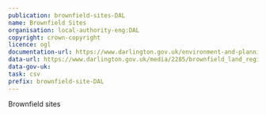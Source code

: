 ```yaml
---
publication: brownfield-sites-DAL
name: Brownfield Sites
organisation: local-authority-eng:DAL
copyright: crown-copyright
licence: ogl
documentation-url: https://www.darlington.gov.uk/environment-and-planning/planning/planning-and-environmental-policy/brownfield-land-register/
data-url: https://www.darlington.gov.uk/media/2285/brownfield_land_register.csv
data-gov-uk: 
task: csv
prefix: brownfield-site-DAL
---
```


Brownfield sites

